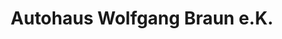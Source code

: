 ---
title: "Autohaus Wolfgang Braun e.K."
url: /nagold/autohaus-wolfgang-braun-e-k/
shop: Autohaus
---